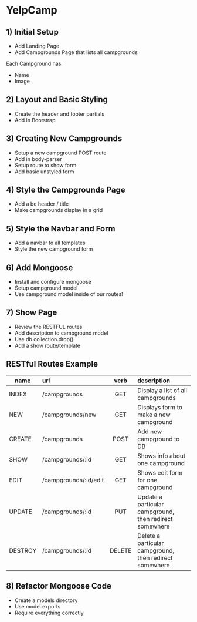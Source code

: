 # YelpCamp

## 1) Initial Setup

* Add Landing Page
* Add Campgrounds Page that lists all campgrounds

Each Campground has:

* Name
* Image

## 2) Layout and Basic Styling

* Create the header and footer partials
* Add in Bootstrap

## 3) Creating New Campgrounds

* Setup a new campground POST route
* Add in body-parser
* Setup route to show form
* Add basic unstyled form

## 4) Style the Campgrounds Page

* Add a be header / title
* Make campgrounds display in a grid

## 5) Style the Navbar and Form

* Add a navbar to all templates
* Style the new campground form

## 6) Add Mongoose

* Install and configure mongoose
* Setup campground model
* Use campground model inside of our routes!

## 7) Show Page

* Review the RESTFUL routes
* Add description to campground model
* Use db.collection.drop()
* Add a show route/template

## RESTful Routes Example

|name        |url           |verb          |description   |
|------------|:-------------|:------------:|:-------------|
|INDEX       |/campgrounds          |GET        |Display a list of all campgrounds|
|NEW         |/campgrounds/new      |GET        |Displays form to make a new campground|
|CREATE      |/campgrounds          |POST       |Add new campground to DB|
|SHOW        |/campgrounds/:id      |GET        |Shows info about one campground|
|EDIT        |/campgrounds/:id/edit |GET        |Shows edit form for one campground|
|UPDATE      |/campgrounds/:id      |PUT        |Update a particular campground, then redirect somewhere|
|DESTROY     |/campgrounds/:id      |DELETE     |Delete a particular campground, then redirect somewhere|

## 8) Refactor Mongoose Code

* Create a models directory
* Use model.exports
* Require everything correctly
